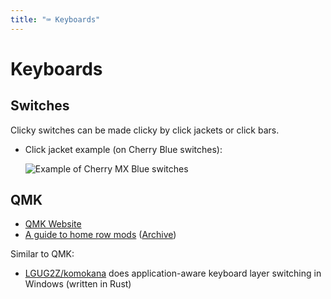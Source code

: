 ```yaml
---
title: "⌨ Keyboards"
---
```

# Keyboards

## Switches

Clicky switches can be made clicky by click jackets or click bars.

- Click jacket example (on Cherry Blue switches):

  ![Example of Cherry MX Blue switches]( https://www.mechanicalkeyboards.com/switches/images/Cherry_MX_Blue_Switch_45469.gif )

## QMK

- [QMK Website](https://qmk.fm)
- [A guide to home row mods](https://precondition.github.io/home-row-mods)
  ([Archive](https://archive.ph/vYS3I))

Similar to QMK:

- [LGUG2Z/komokana](https://github.com/LGUG2Z/komokana) does application-aware
  keyboard layer switching in Windows (written in Rust)
